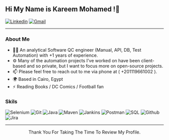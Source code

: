 ## Hi My Name is Kareem Mohamed !👋
[![Linkedin](https://img.shields.io/badge/linkedin-0077B5?style=for-the-badge&logo=linkedin&link=http://right)](https://www.linkedin.com/in/kareem-muhammed/)
[![Gmail](https://img.shields.io/badge/gmail-EA4335?style=for-the-badge&logo=gmail&link=http://right&logoColor=ffffff)](mailto:kariemohamedd@gmail.com)

---

### About Me

- 👨‍💼 An analytical Software QC engineer (Manual, API, DB, Test Automation) with +1 years of experience.
- ⚙️ Many of the automation projects I've worked on have been client-based and so private, but I want to focus more on open-source projects.
- 📫 Please feel free to reach out to me via phone at ( +201119661002 ).
- 🌍 Based in Cairo, Egypt
- ⚡ Reading Books / DC Comics / Football fan 

### Skils

![Selenium](https://img.shields.io/badge/selenium-43B02A?style=for-the-badge&logo=selenium&logoColor=ffffff)
![Git](https://img.shields.io/badge/git-F05032?style=for-the-badge&logo=git&link=http://right&logoColor=ffffff)
![Java](https://img.shields.io/badge/java-007396?style=for-the-badge&logo=java&logoColor=ffffff)
![Maven](https://img.shields.io/badge/Maven-C71A36?style=for-the-badge)
![Jankins](https://img.shields.io/badge/jenkins-D24939?style=for-the-badge&logo=jenkins&link=http://right&logoColor=ffffff)
![Postman](https://img.shields.io/badge/postman-FF6C37?style=for-the-badge&logo=postman&logoColor=ffffff)
![SQL](https://camo.githubusercontent.com/84fa7f6c26f4067f74daaf973dfd43b2547111617349ce2256ed3c42df2b7722/68747470733a2f2f696d672e736869656c64732e696f2f62616467652f4d6963726f736f667425323053514c25323053657665722d4343323932373f7374796c653d666f722d7468652d6261646765266c6f676f3d6d6963726f736f667425323073716c253230736572766572266c6f676f436f6c6f723d7768697465)
![Github](https://img.shields.io/badge/github-181717?style=for-the-badge&logo=github&link=http://right&logoColor=ffffff)
![Jira](https://img.shields.io/badge/jira-0052CC?style=for-the-badge&logo=jira&logoColor=ffffff)


---

<p align="center" > 
Thank You For Taking The Time To Review My Profile.
</p>





<!--
**karieem/karieem** is a ✨ _special_ ✨ repository because its `README.md` (this file) appears on your GitHub profile.

Here are some ideas to get you started:

- 🔭 I’m currently working on ...
- 🌱 I’m currently learning ...
- 👯 I’m looking to collaborate on ...
- 🤔 I’m looking for help with ...
- 💬 Ask me about ...
- 📫 How to reach me: ...
- 😄 Pronouns: ...
- ⚡ Fun fact: ...
-->
